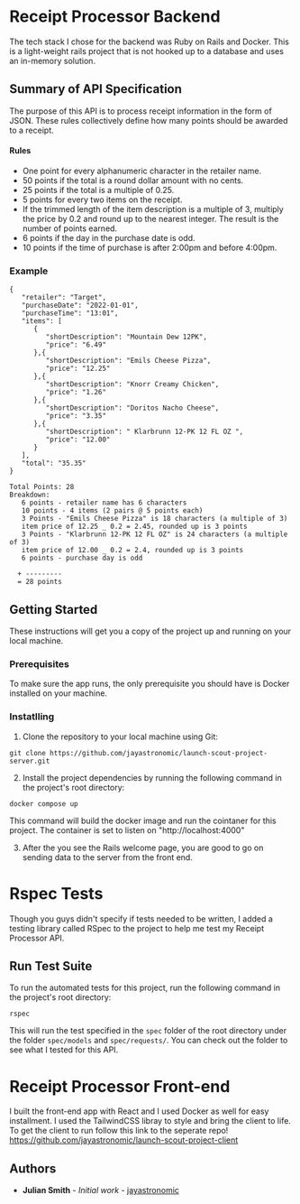 # Receipt Processor Backend

The tech stack I chose for the backend was Ruby on Rails and Docker. This is a light-weight rails project
that is not hooked up to a database and uses an in-memory solution.

## Summary of API Specification

The purpose of this API is to process receipt information in the form of JSON.
These rules collectively define how many points should be awarded to a receipt.

#### Rules

- One point for every alphanumeric character in the retailer name.
- 50 points if the total is a round dollar amount with no cents.
- 25 points if the total is a multiple of 0.25.
- 5 points for every two items on the receipt.
- If the trimmed length of the item description is a multiple of 3, multiply the price by 0.2 and round up to the nearest integer. The result is the number of points earned.
- 6 points if the day in the purchase date is odd.
- 10 points if the time of purchase is after 2:00pm and before 4:00pm.

### Example

```
{
   "retailer": "Target",
   "purchaseDate": "2022-01-01",
   "purchaseTime": "13:01",
   "items": [
      {
         "shortDescription": "Mountain Dew 12PK",
         "price": "6.49"
      },{
         "shortDescription": "Emils Cheese Pizza",
         "price": "12.25"
      },{
         "shortDescription": "Knorr Creamy Chicken",
         "price": "1.26"
      },{
         "shortDescription": "Doritos Nacho Cheese",
         "price": "3.35"
      },{
         "shortDescription": " Klarbrunn 12-PK 12 FL OZ ",
         "price": "12.00"
      }
   ],
   "total": "35.35"
}
```

```
Total Points: 28
Breakdown:
   6 points - retailer name has 6 characters
   10 points - 4 items (2 pairs @ 5 points each)
   3 Points - "Emils Cheese Pizza" is 18 characters (a multiple of 3)
   item price of 12.25 _ 0.2 = 2.45, rounded up is 3 points
   3 Points - "Klarbrunn 12-PK 12 FL OZ" is 24 characters (a multiple of 3)
   item price of 12.00 _ 0.2 = 2.4, rounded up is 3 points
   6 points - purchase day is odd

  + ---------
  = 28 points
```

## Getting Started

These instructions will get you a copy of the project up and running on your local machine.

### Prerequisites

To make sure the app runs, the only prerequisite you should have is Docker installed on your machine.

### Instatlling

1. Clone the repository to your local machine using Git:

```
git clone https://github.com/jayastronomic/launch-scout-project-server.git
```

2. Install the project dependencies by running the following command in the project's root directory:

```
docker compose up
```

This command will build the docker image and run the cointaner for this project. The container is set to listen on "http://localhost:4000"

3. After the you see the Rails welcome page, you are good to go on sending data to the server from the front end.

# Rspec Tests

Though you guys didn't specify if tests needed to be written, I added a testing library called RSpec to the project to help me test my Receipt Processor API.

## Run Test Suite

To run the automated tests for this project, run the following command in the project's root directory:

```
rspec
```

This will run the test specified in the `spec` folder of the root directory under the folder `spec/models` and `spec/requests/`. You can check out the folder to see what I tested for this API.

# Receipt Processor Front-end

I built the front-end app with React and I used Docker as well for easy installment. I used the TailwindCSS libray to style and bring the client to life. To get the client to run follow this link to the seperate repo!
https://github.com/jayastronomic/launch-scout-project-client

## Authors

- **Julian Smith** - _Initial work_ - [jayastronomic](https://github.com/jayastronomic)
